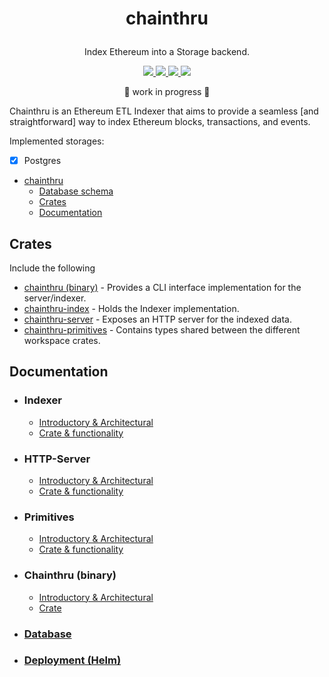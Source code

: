 # <p align="center">chainthru</p>
<p align="center"> Index Ethereum into a Storage backend.</p>

<p align="center">
    <a href="https://github.com/lbkolev/chainthru/blob/master/LICENSE">
        <img src="https://img.shields.io/badge/license-MIT-blue.svg">
    </a>
    <a href="https://crates.io/crates/chainthru">
        <img src="https://img.shields.io/crates/v/chainthru.svg">
    </a>
    <a href="https://github.com/lbkolev/chainthru/actions?query=workflow%3ACI+branch%3Amaster">
        <img src="https://github.com/lbkolev/chainthru/actions/workflows/ci.yml/badge.svg">
    </a>
    <a href="https://docs.rs/chainthru">
        <img src="https://img.shields.io/docsrs/chainthru/latest">
    </a>
</p>

<p align="center"> 🚧 work in progress 🚧<p>
Chainthru is an Ethereum ETL Indexer that aims to provide a seamless [and straightforward] way to index Ethereum blocks, transactions, and events.

Implemented storages:
- [x] Postgres

- [chainthru](#chainthru)
  - [Database schema](#database-schema)
  - [Crates](#crates)
  - [Documentation](#documentation)

## Crates
Include the following
- [chainthru (binary)](./chainthru/) - Provides a CLI interface implementation for the server/indexer.
- [chainthru-index](./chainthru-index) - Holds the Indexer implementation.
- [chainthru-server](./chainthru-server) - Exposes an HTTP server for the indexed data.
- [chainthru-primitives](./chainthru-primitives) - Contains types shared between the different workspace crates.

## Documentation
- ### Indexer
    - [Introductory & Architectural](./docs/chainthru-index.md)
    - [Crate & functionality](https://crates.io/crates/chainthru-index)

- ### HTTP-Server
    - [Introductory & Architectural](./docs/chainthru-server.md)
    - [Crate & functionality](https://crates.io/crates/chainthru-server)

- ### Primitives
    - [Introductory & Architectural](./docs/chainthru-primitives.md)
    - [Crate & functionality](https://crates.io/crates/chainthru-primitives)

- ### Chainthru (binary)
    - [Introductory & Architectural](./docs/chainthru.md)
    - [Crate](...)

- ### [Database](./docs/database.md)
- ### [Deployment (Helm)](./docs/deploy-helm.md)
